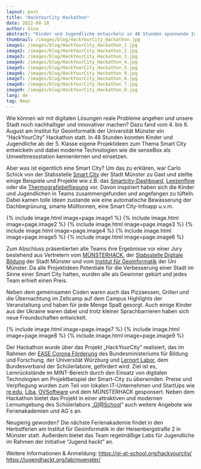 ```yaml
---
layout: post
title: "HackYourCity Hackathon"
date: 2022-08-18
author: Gina
abstract: "Kinder und Jugendliche entwickeln in 48 Stunden spannende Ideen, um Münster noch smarter zu machen"
thumbnail: /images/blog/HackYourCity_Hackathon.jpg
image1: /images/blog/HackYourCity_Hackathon_1.jpg
image2: /images/blog/HackYourCity_Hackathon_2.jpg
image3: /images/blog/HackYourCity_Hackathon_3.jpg
image4: /images/blog/HackYourCity_Hackathon_4.jpg
image5: /images/blog/HackYourCity_Hackathon_5.jpg
image6: /images/blog/HackYourCity_Hackathon_9.jpg
image7: /images/blog/HackYourCity_Hackathon_6.jpg
image8: /images/blog/HackYourCity_Hackathon_7.jpg
image9: /images/blog/HackYourCity_Hackathon_8.jpg
lang: de
tag: News
---
```


Wie können wir mit digitalen Lösungen reale Probleme angehen und unsere Stadt noch nachhaltiger und innovativer machen? Dazu fand vom 4. bis 6. August am Institut für Geoinformatik der Universität Münster ein “HackYourCity” Hackathon statt. In 48 Stunden konnten Kinder und Jugendliche ab der 5. Klasse eigene Projektideen zum Thema Smart City entwickeln und dabei moderne Technologien wie die senseBox als Umweltmessstation kennenlernen und einsetzen. 

Aber was ist eigentlich eine Smart City? Um das zu erklären, war Carlo Schick von der Stabsstelle [Smart City](https://smartcity.ms/) der Stadt Münster zu Gast und stellte einige Beispiele und Projekte wie z.B. das [Smartcity-Dashboard](https://smartcity.ms/dashboard/), [Leezenflow](https://smartcity.ms/leezenflow/) oder die [Thermografiebefliegung](https://smartcity.ms/thermografiebefliegung/) vor. Davon inspiriert haben sich die Kinder und Jugendlichen in Teams zusammengefunden und angefangen zu tüfteln. Dabei kamen tolle Ideen zustande wie eine automatische Bewässerung der Dachbegrünung, smarte Mülltonnen, eine Smart City-Infoapp u.v.m.

{% include image.html image=page.image1 %}
{% include image.html image=page.image2 %}
{% include image.html image=page.image3 %}
{% include image.html image=page.image4 %}
{% include image.html image=page.image5 %}
{% include image.html image=page.image6 %}

Zum Abschluss präsentierten alle Teams ihre Ergebnisse vor einer Jury bestehend aus Vertretern vom [MÜNSTERHACK](https://www.muensterhack.de/), der [Stabsstelle Digitale Bildung](https://www.stadt-muenster.de/schulamt/kontakt#c53720) der Stadt Münster und vom [Institut für Geoinformatik](https://bachelor-geoinformatik.de/) der Uni Münster. Da alle Projektideen Potentiale für die Verbesserung einer Stadt im Sinne einer Smart City hatten, wurden alle als Gewinner gekürt und jedes Team erhielt einen Preis. 

Neben dem gemeinsamen Coden waren auch das Pizzaessen, Grillen und die Übernachtung im Zeltcamp auf dem Campus Highlights der Veranstaltung und haben für jede Menge Spaß gesorgt. Auch einige Kinder aus der Ukraine waren dabei und trotz kleiner Sprachbarrieren haben sich neue Freundschaften entwickelt.

{% include image.html image=page.image7 %}
{% include image.html image=page.image8 %}
{% include image.html image=page.image9 %}

Der Hackathon wurde über das Projekt „HackYourCity“ realisiert, das im Rahmen der [EASE Corona Förderung](https://www.ease-corona.de/) des Bundesministeriums für Bildung und Forschung, der Universität Würzburg und [Lernort Labor](https://www.lernortlabor.de/), dem Bundesverband der Schülerlabore, gefördert wird. Ziel ist es, Lernrückstände im MINT-Bereich durch den Einsatz von digitalen Technologien am Projektbeispiel der Smart-City zu überwinden. Preise und Verpflegung wurden zum Teil von lokalen IT-Unternehmen und StartUps wie [re:edu](https://reedu.de/), [Liba](https://liba-trinken.de/), [OVSoftware](https://ovsoftware.de/) und dem MÜNSTERHACK gesponsert. Neben dem Hackathon bietet das Projekt in einer attraktiven und modernen Lernumgebung des Schülerlabors „[GI@School](https://gi-at-school.org/)“ auch weitere Angebote wie Ferienakademien und AG´s an. 

Neugierig geworden? Die nächste Ferienakademie findet in den Herbstferien am Institut für Geoinformatik in der Heisenbergstraße 2 in Münster statt. Außerdem bietet das Team regelmäßige Labs für Jugendliche im Rahmen der Initiative “Jugend hackt” an. 

Weitere Informationen & Anmeldung: 
https://gi-at-school.org/hackyourcity/
https://jugendhackt.org/lab/muenster/
